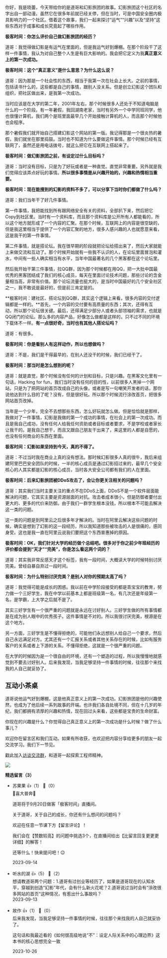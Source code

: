 你好，我是晓蕾，今天带给你的是道哥和幻影旅团的故事。幻影旅团这个社区的名字出自一部动漫。虽然它在很多年前就已经关停，但在当时，可是中国安全圈内极具影响力的一个社区。借着这个故事，我们一起来探讨“运气”“兴趣”以及“坚持”这些东西对于成事和成长究竟起了哪些作用。

**极客时间：你怎么评价自己做幻影旅团的经历？**

道哥：我觉得做幻影是有运气在里面的，但是我运气好到爆棚。在那个阶段干了这样一件事情，我认为对自己整个人生是有巨大影响的。我会把它定义为我**真正意义上的第一次成功。**

**极客时间：这个“真正意义”是什么意思？为什么这么说？**

道哥：因为那是一个社会性的东西，相当于我第一次在社会上长大。之前的事情，包括读书什么的，这些都是自己的事情，跟别人没关系。但是创立幻影这个团队和组织，把社区做出来，是我第一次成功。

当时应该是在大学的第二年，2001年左右，那个时候很多人还处于不知道电脑是什么的一个阶段。有一年暑假，我回湖南老家，当时有另外一个中学同班同学，他也很懂计算机，我们两个是班里面最早几个开始接触计算机的人，而且那个时候他也会程序。

那个暑假我们就开始自己搭建幻影这个网站的第一版。我记得那是一个很炎热的暑假，我们就坐在那里捣鼓。当时也不知道为什么要做这件事情。那个时候已经有互联网了，虽然还是用电话拨号，就这么把它在互联网上搭起来了。

**极客时间：做幻影旅团之前，有设定过什么目标吗？**

道哥：当时没有目标，只是为了好玩或者是一种直觉。直觉非常重要。另外就是我们觉得应该弄点好玩的事情。**所以很多事情是从兴趣开始的，兴趣和热情相当重要。**

**极客时间：现在能搜到的幻影的资料不多了，可以分享下当时你们都做了什么吗？**

道哥：我们当年干了好几件事情。

第一件事情，我把能找到所有跟网络安全有关的资料，全部扒下来，然后把它Copy到社区里。当时有一个资料库，而且那个资料库是公开所有人都能看的，所以这个地方就形成了一个内容的汇聚。在那个时候，互联网上的内容是很空缺的，但是我这里相当于提供了一个内容汇聚的地方，很多人感兴趣的人也就愿意来看，这是我干的第一件事情。

第二件事情，就是搭论坛。我在很早期的阶段就把论坛给搭出来了，然后大家就能上来做交流和互动了。那个时候开始就有一些我不认识的人，在论坛里面冒泡和灌水，中间有一些人确实相当有水平，当年中国最著名的几个黑客都在这个论坛里。

然后我开始干第三件事情，拉QQ群，因为那个时候都在用QQ，把一大批中国最优秀的黑客团结成了我们的核心成员，每天在里面讨论技术问题，那些讨论的含金量相当高，非常有价值。那个论坛流量也挺大的，是当时中国最好的几个安全社区之一，我不敢说是最好的，但是前三肯定是的。

**极客时间：建社区、搭论坛到QQ群，其实这个逻辑上来看，很多内容的交付逻辑都是一样的。**首先，一个内容的交付要有高质量的东西；其次，还得有互动，所以那个论坛很关键。最后，还得满足少部分人或者头部领袖的需求，也就是QQ闭门的论坛。那么多的内容产品，好像怎么做都是这样的，只不过不同的环境下载体不一样。**有一点很好奇，当时也有其他人搭论坛吗？**

道哥：有很多。

**极客时间：你是看别人有这样动作，所以也想做吗？**

道哥：不是，我们是干得最早的，在别人还没干的时候，我们已经干了。

**极客时间：那当时是怎么想到的呢？**

道哥：就是直觉，那个时候没有任何的计划和目标，只是兴趣。在黑客文化里有一句话，Hacking for fun，我们当时没有任何的目的性，以前很多人黑掉一个网站，只是为了把网站的首页改成自己的头像，或者是写一句嘲笑开发者的话，那你说他达到什么目的了呢？没有，但是很好玩。所以那个时候流行涂改首页，把很多网站首页改掉。

当年是一个少年，完全不去想那些东西，怎么好玩就怎么做。但是恰恰就是那样，我做对了一件事情，幻影是我做的第一个成功的事情，在社会上的第一次成功。而且是我自己成功，没有任何人给我任何资助或者目标或者要求，不是学校或者家长让我干的。是我自己想干，而且又跟自己朋友干出来了，来这里的人都是自愿的，也没有任何商业的东西在里面。

**极客时间：幻影如果坚持到今天，真的不得了。**

道哥：不过当时我在商业上真的没有想法。那时候幻影很多人真的很牛，我后来组建阿里巴巴安全团队的时候，一半的核心成员是通过幻影招过来的，最早几个安全核心的人其实都是幻影的核心成员，当时各大安全公司都有我们的人在里面。

**极客时间：后来幻影旅团被DDoS攻击了，会让你更关注相关的问题吗？**

道哥：其实我们当时主要关注的重点不在DDoS上面，DDoS不是一个软件层面能解决的问题，它其实主要是资源层面的对抗。攻击者成本很小，但是防御者要付出更大的、更多的代价来防御。由于我们一群学生根本没钱，所以根本不可能去解决这一类的问题。

这一类的问题是到阿里云之后很多年才解决的。当时在阿里云解决这些问题的时候，确实是想到了幻影的这一段经历，所以我知道那些被攻击的人是很痛的，感同身受。这也是我一直在阿里云说我们要把这个东西普惠掉的原因。

**极客时间：OK，我们针对大学的经历做个总结吧。很多对于你之前少年班经历的评价都会提到“天才”“完美”，你是怎么看这两个词的？**

道哥：其实我非常反感天才这个标签，我有一段时间，大概读大学的时候特别讨厌完美。曾经自暴自弃过一段时间。

**极客时间：为什么特别讨厌完美？是别人对你的预期太高了吗？**

道哥：我觉得可能是成长的困惑。我以前在中学阶段接受的都是乖宝宝的教育，努力做一个三好学生，我在中学以前基本上都是班级第一名，有几次还是年级第一名，是学霸，上大学之后就不是了。

其实三好学生有一个很严重的问题就是永远在讨好别人。三好学生做的所有事情都是在成为别人眼中的优秀孩子。这件事情是不对的。所以我很讨厌完美，根源是在这个地方。

另一方面，三好学生是不懂得拒绝的，可能他们永远想别人给自己一个要求，然后自己永远满足对方。尤其还有一个汇报关系或者其他关系存在的时候，比如有服务客户的关系或者上下游的关系。不懂得拒绝，这就是一个很严重的问题。

在大学的时候因为是一个很自由的环境，还有一个塑造的过程，所以我慢慢地就感觉到不要去讨好别人。后来我发现，当我足够坚持一件事情的时候，往往那个来找我的人自己就妥协了。

## 互动小茶桌

道哥说他运气好到爆棚，这是他真正意义上的第一次成功。幻影旅团是他的兴趣使然，也成为了他后续一系列故事的开端。也许我们各自处境不同，但在十几岁的年纪，我们都拥有浓厚的兴趣和热情，现在回过头来看，这些都是宝贵的生命财富。

你现在的兴趣是什么？你觉得自己真正意义上的第一次成功是什么时候？做了什么事儿？

欢迎你在留言区和我们互动。如果有所收获，也欢迎把内容分享给更多的朋友一起交流学习。我们下一节见。

戳此加入[访谈交流群](http://jinshuju.net/f/ZCfcCK)，和道哥一起探索工程师精神。

![](https://static001.geekbang.org/resource/image/55/8b/553a072110e96a26dd69253f82c0178b.jpg?wh=4096x1714)
<div><strong>精选留言（3）</strong></div><ul>
<li><span>苏果果</span> 👍（1） 💬（0）<div>🎉喜大普奔🎉 

道哥将于9月20日做客「极客时间」直播间。

 关于道哥，关于自己的成长，你还有什么想问的问题吗？

 欢迎在任意一节课下方【留言评论】！ 

我们会在【赞数较高】的问题中挑选3个，在直播间给出【比留言回复更更更详细】的解答！ 

还等什么！快来提问吧！😉</div>2023-09-14</li><br/><li><span>听水的湖</span> 👍（5） 💬（2）<div>想请教道哥两个问题：1.道哥有过创业等经历了，如果是道哥现在的认知水平，穿越到创造“幻影”年代，会有什么新火花呢？2.道哥说过当时会有“涂改很多网站的首页“这种情况，有惹出什么事故吗？</div>2023-09-13</li><br/><li><span>故作</span> 👍（1） 💬（0）<div>后来我发现，当我足够坚持一件事情的时候，往往那个来找我的人自己就妥协了。

这句话和我最近看的《如何很高级地说“不”：设定人际关系中的心理边界》这本书的核心思想完全一致</div>2023-10-26</li><br/>
</ul>